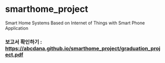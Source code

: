 # smarthome_project
Smart Home Systems Based on Internet of Things with Smart Phone Application 

### 보고서 확인하기 : https://abcdana.github.io/smarthome_project/graduation_project.pdf
